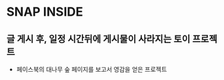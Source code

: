 SNAP INSIDE
===========

글 게시 후, 일정 시간뒤에 게시물이 사라지는 토이 프로젝트
---------------------------------------------------------

- 페이스북의 대나무 숲 페이지를 보고서 영감을 얻은 프로젝트
